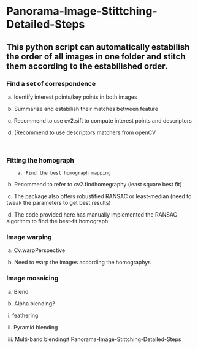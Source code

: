# Panorama-Image-Stittching-Detailed-Steps



## This python script can automatically estabilish the order of all images in one folder and stitch them according to the estabilished order.



### Find a set of correspondence 

​		a. Identify interest points/key points in both images

​        b. Summarize and estabilish their matches between feature

​        c. Recommend to use cv2.sift to compute interest points and descriptors  

​        d. (Recommend to use descriptors matchers from openCV

​    

### Fitting the homograph

 		a. Find the best homograph mapping

​		b. Recommend to refer to cv2.findhomegraphy (least square best fit)  

​        c. The package also offers robustified RANSAC or least-median (need to tweak the parameters to get best results)

​        d. The code provided here has manually implemented the RANSAC algorithm to find the best-fit homograph

  

### Image warping

​		a. Cv.warpPerspective

​        b. Need to warp the images according the homographys

  

### Image mosaicing

​        a. Blend

​        b. Alpha blending?

​				i. feathering

​            	ii. Pyramid blending

​            	iii. Multi-band blending# Panorama-Image-Stittching-Detailed-Steps